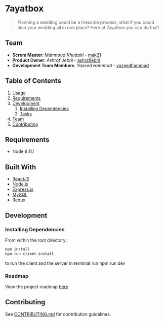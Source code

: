 # 7ayatbox

> Planning a wedding could be a tiresome process, what if you could plan your wedding all in one place? Here at 7ayatbox you can do that!

## Team

- **Scrum Master**: _Mahmoud Khudairi_ - [mak21](https://github.com/mak21)
- **Product Owner**: _Ashraf Jebril_ - [ashrafjebril](https://github.com/ashrafJebril)
- **Development Team Members**: _Yazeed Hammad_ - [yazeedhammad](https://github.com/yazeedhammad)

## Table of Contents

1. [Usage](#Usage)
1. [Requirements](#requirements)
1. [Development](#development)
   1. [Installing Dependencies](#installing-dependencies)
   1. [Tasks](#tasks)
1. [Team](#team)
1. [Contributing](#contributing)

## Requirements

- Node 8.11.1

## Built With

- [ReactJS](https://reactjs.org/docs/getting-started.html)
- [Node.js](https://nodejs.org/en/docs/)
- [Express.js](https://expressjs.com/en/api.html)
- [MySQL](https://dev.mysql.com/doc/)
- [Redux](https://redux.js.org/introduction/getting-started)

## Development

### Installing Dependencies

From within the root directory:

```sh
npm install
npm run client-install
```

to run the client and the server in terminal run
npm run dev

### Roadmap

View the project roadmap [here](LINK_TO_PROJECT_ISSUES)

## Contributing

See [CONTRIBUTING.md](CONTRIBUTING.md) for contribution guidelines.
